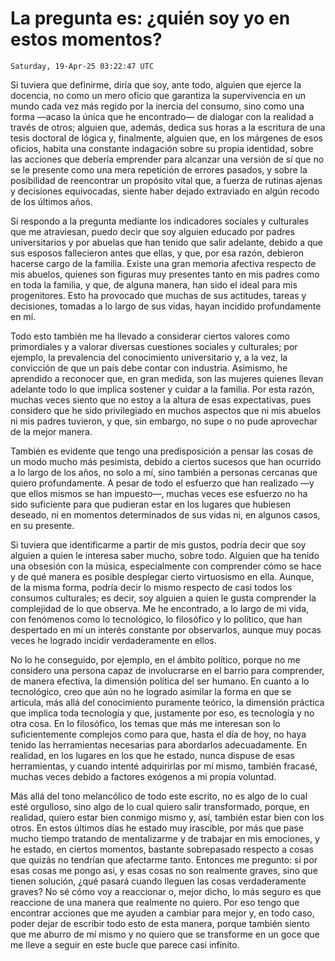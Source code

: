 # La pregunta es: ¿quién soy yo en estos momentos?
`Saturday, 19-Apr-25 03:22:47 UTC`

Si tuviera que definirme, diría que soy, ante todo, alguien que ejerce la
docencia, no como un mero oficio que garantiza la supervivencia en un mundo cada
vez más regido por la inercia del consumo, sino como una forma —acaso la única
que he encontrado— de dialogar con la realidad a través de otros; alguien que,
además, dedica sus horas a la escritura de una tesis doctoral de lógica y,
finalmente, alguien que, en los márgenes de esos oficios, habita una constante
indagación sobre su propia identidad, sobre las acciones que debería emprender
para alcanzar una versión de sí que no se le presente como una mera repetición
de errores pasados, y sobre la posibilidad de reencontrar un propósito vital
que, a fuerza de rutinas ajenas y decisiones equivocadas, siente haber dejado
extraviado en algún recodo de los últimos años.

Si respondo a la pregunta mediante los indicadores sociales y culturales que me
atraviesan, puedo decir que soy alguien educado por padres universitarios y por
abuelas que han tenido que salir adelante, debido a que sus esposos fallecieron
antes que ellas, y que, por esa razón, debieron hacerse cargo de la familia.
Existe una gran memoria afectiva respecto de mis abuelos, quienes son figuras
muy presentes tanto en mis padres como en toda la familia, y que, de alguna
manera, han sido el ideal para mis progenitores. Esto ha provocado que muchas de
sus actitudes, tareas y decisiones, tomadas a lo largo de sus vidas, hayan
incidido profundamente en mí.

Todo esto también me ha llevado a considerar ciertos valores como primordiales y
a valorar diversas cuestiones sociales y culturales; por ejemplo, la prevalencia
del conocimiento universitario y, a la vez, la convicción de que un país debe
contar con industria. Asimismo, he aprendido a reconocer que, en gran medida,
son las mujeres quienes llevan adelante todo lo que implica sostener y cuidar a
la familia. Por esta razón, muchas veces siento que no estoy a la altura de esas
expectativas, pues considero que he sido privilegiado en muchos aspectos que ni
mis abuelos ni mis padres tuvieron, y que, sin embargo, no supe o no pude
aprovechar de la mejor manera.

También es evidente que tengo una predisposición a pensar las cosas de un modo
mucho más pesimista, debido a ciertos sucesos que han ocurrido a lo largo de los
años, no solo a mí, sino también a personas cercanas que quiero profundamente. A
pesar de todo el esfuerzo que han realizado —y que ellos mismos se han
impuesto—, muchas veces ese esfuerzo no ha sido suficiente para que pudieran
estar en los lugares que hubiesen deseado, ni en momentos determinados de sus
vidas ni, en algunos casos, en su presente.

Si tuviera que identificarme a partir de mis gustos, podría decir que soy
alguien a quien le interesa saber mucho, sobre todo. Alguien que ha tenido una
obsesión con la música, especialmente con comprender cómo se hace y de qué
manera es posible desplegar cierto virtuosismo en ella. Aunque, de la misma
forma, podría decir lo mismo respecto de casi todos los consumos culturales; es
decir, soy alguien a quien le gusta comprender la complejidad de lo que observa.
Me he encontrado, a lo largo de mi vida, con fenómenos como lo tecnológico, lo
filosófico y lo político, que han despertado en mí un interés constante por
observarlos, aunque muy pocas veces he logrado incidir verdaderamente en ellos.

No lo he conseguido, por ejemplo, en el ámbito político, porque no me considero
una persona capaz de involucrarse en el barrio para comprender, de manera
efectiva, la dimensión política del ser humano. En cuanto a lo tecnológico, creo
que aún no he logrado asimilar la forma en que se articula, más allá del
conocimiento puramente teórico, la dimensión práctica que implica toda
tecnología y que, justamente por eso, es tecnología y no otra cosa. En lo
filosófico, los temas que más me interesan son lo suficientemente complejos como
para que, hasta el día de hoy, no haya tenido las herramientas necesarias para
abordarlos adecuadamente. En realidad, en los lugares en los que he estado,
nunca dispuse de esas herramientas, y cuando intenté adquirirlas por mí mismo,
también fracasé, muchas veces debido a factores exógenos a mi propia voluntad.

Más allá del tono melancólico de todo este escrito, no es algo de lo cual esté
orgulloso, sino algo de lo cual quiero salir transformado, porque, en realidad,
quiero estar bien conmigo mismo y, así, también estar bien con los otros. En
estos últimos días he estado muy irascible, por más que pase mucho tiempo
tratando de mentalizarme y de trabajar en mis emociones, y he estado, en ciertos
momentos, bastante sobrepasado respecto a cosas que quizás no tendrían que
afectarme tanto. Entonces me pregunto: si por esas cosas me pongo así, y esas
cosas no son realmente graves, sino que tienen solución, ¿qué pasará cuando
lleguen las cosas verdaderamente graves? No sé cómo voy a reaccionar o, mejor
dicho, lo más seguro es que reaccione de una manera que realmente no quiero. Por
eso tengo que encontrar acciones que me ayuden a cambiar para mejor y, en todo
caso, poder dejar de escribir todo esto de esta manera, porque también siento
que me aburro de mí mismo y no quiero que se transforme en un goce que me lleve
a seguir en este bucle que parece casi infinito.

